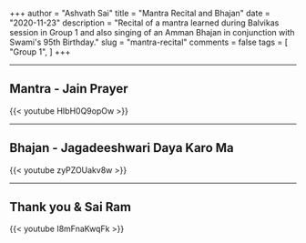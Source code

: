 +++
author = "Ashvath Sai"
title = "Mantra Recital and Bhajan"
date = "2020-11-23"
description = "Recital of a mantra learned during Balvikas session in Group 1 and also singing of an Amman Bhajan in conjunction with Swami's 95th Birthday."
slug = "mantra-recital"
comments = false
tags = [
    "Group 1",
]
+++

---

## Mantra - Jain Prayer

{{< youtube HIbH0Q9opOw >}}

---

## Bhajan - Jagadeeshwari Daya Karo Ma

{{< youtube zyPZOUakv8w >}}

---

## Thank you & Sai Ram

{{< youtube I8mFnaKwqFk >}}

<br>